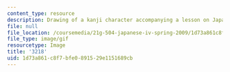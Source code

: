 ```yaml
---
content_type: resource
description: Drawing of a kanji character accompanying a lesson on Japanese.
file: null
file_location: /coursemedia/21g-504-japanese-iv-spring-2009/1d73a861c8f7bfe0891529e1151689cb_3218.gif
file_type: image/gif
resourcetype: Image
title: '3218'
uid: 1d73a861-c8f7-bfe0-8915-29e1151689cb
---
```

